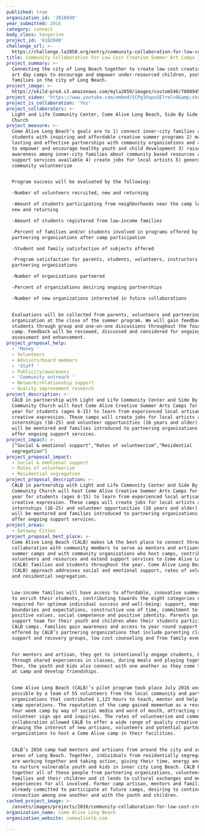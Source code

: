 ```yaml
---
published: true
organization_id: '2016049'
year_submitted: 2016
category: connect
body_class: tangerine
project_id: '6102048'
challenge_url: >-
  https://challenge.la2050.org/entry/community-collaboration-for-low-cost-creative-summer-art-camps-in-long-beach
title: Community Collaboration For Low Cost Creative Summer Art Camps In Long Beach
project_summary: >-
  Connecting the city of Long Beach together to create low cost creative summer
  art day camps to encourage and empower under-resourced children, youth and
  families in the city of Long Beach.
project_image: >-
  https://skild-prod.s3.amazonaws.com/myla2050/images/custom540/7808945355741-team90.jpg
project_video: 'https://www.youtube.com/embed/SCPg1hapsGE?rel=0&amp;showinfo=0'
project_is_collaboration: 'Yes'
project_collaborators: >-
  Light and Life Community Center, Come Alive Long Beach, Side By Side Community
  Church
project_measure: >-
  Come Alive Long Beach’s goals are to 1) connect inner-city families and their
  students with inspiring and affordable creative summer programs 2) make
  lasting and effective partnerships with community organizations and artisans
  to empower and encourage healthy youth and child development 3) raise
  awareness among inner-city families about community based resources and
  support services available 4) create jobs for local artists 5) generate
  community volunteerism 


  Program success will be evaluated by the following:

  -Number of volunteers recruited, new and returning 

  -Amount of students participating from neighborhoods near the camp locations,
  new and returning

  -Amount of students registered from low-income families

  -Percent of families and/or students involved in programs offered by
  partnering organizations after camp participation

  -Student and family satisfaction of subjects offered 

  -Program satisfaction for parents, students, volunteers, instructors and
  partnering organizations

  -Number of organizations partnered

  -Percent of organizations desiring ongoing partnerships

  -Number of new organizations interested in future collaborations


  Evaluations will be collected from parents, volunteers and partnering
  organization at the close of the summer program. We will gain feedback from
  students through group and one-on-one discussions throughout the four weeks of
  camp. Feedback will be reviewed, discussed and considered for ongoing program
  assessment and enhancement.
project_proposal_help:
  - 'Money '
  - Volunteers
  - Advisors/board members
  - 'Staff '
  - Publicity/awareness
  - 'Community outreach '
  - Network/relationship support
  - Quality improvement research
project_description: >-
  CALB in partnership with Light and Life Community Center and Side By Side
  Community Church will host Come Alive Creative Summer Arts Camps for a second
  year for students (ages 6-15) to learn from experienced local artisans about
  creative expression. These camps will create jobs for local artists and offer
  internships (16-25) and volunteer opportunities (16 years and older). Students
  will be mentored and families introduced to partnering organizations that
  offer ongoing support services.
project_impact: >-
  ["Social & emotional support","Rates of volunteerism","Residential
  segregation"]
project_proposal_impact:
  - Social & emotional support
  - Rates of volunteerism
  - Residential segregation
project_proposal_description: >-
  CALB in partnership with Light and Life Community Center and Side By Side
  Community Church will host Come Alive Creative Summer Arts Camps for a second
  year for students (ages 6-15) to learn from experienced local artisans about
  creative expression. These camps will create jobs for local artists and offer
  internships (16-25) and volunteer opportunities (16 years and older). Students
  will be mentored and families introduced to partnering organizations that
  offer ongoing support services.
project_areas:
  - Gateway Cities
project_proposal_best_place: >-
  Come Alive Long Beach (CALB) makes LA the best place to connect through
  collaboration with community members to serve as mentors and artisans at
  summer camps and with community organizations who host camps, contribute
  volunteers and resources and extend support services to Come Alive Long Beach
  (CALB) families and students throughout the year. Come Alive Long Beach’s
  (CALB) approach addresses social and emotional support, rates of volunteerism
  and residential segregation. 


  Low-income families will have access to affordable, innovative summer programs
  to enrich their students, contributing towards the eight categories of assets
  required for optimum individual success and well-being: support, empowerment,
  boundaries and expectations, constructive use of time, commitment to learning,
  positive values, social competence and positive identity. Parents gain a
  support team for their youth and children when their students participate in
  CALB camps. Families gain awareness and access to year round support services
  offered by CALB’s partnering organizations that include parenting classes,
  support and recovery groups, low cost counseling and free family events. 


  For mentors and artisan, they get to intentionally engage students, bonding
  through shared experiences in classes, during meals and playing together.
  Then, the youth and kids also connect with one another as they come together
  at camp and develop friendships.


  Come Alive Long Beach (CALB)’s pilot program took place July 2016 and was made
  possible by a team of 55 volunteers from the local community and partnering
  organizations that contributed 1,123 hours to teach, mentor and help manage
  camp operations. The reputation of the camp gained momentum as a result of the
  four week camp by way of social media and word of mouth, attracting more
  volunteer sign ups and inquiries. The rates of volunteerism and community
  collaboration allowed CALB to offer a wide range of quality creative subjects,
  drawing the interest of new artisans, volunteers and potential partnering
  organizations to host a Come Alive camp in their facilities.


  CALB’s 2016 camp had mentors and artisans from around the city and surrounding
  areas of Long Beach. Together, individuals from residentially segregated areas
  are working together and taking action, giving their time, energy and talents
  to nurture vulnerable youth and kids in inner city Long Beach. CALB brings
  together all of these people from partnering organizations, volunteers,
  families and their children and it lends to cultural exchanges and meaningful
  experiences for all involved. Former camp artisan, mentors and families have
  already committed to participate at future camps, desiring to continue the
  connection among one another and with the youth and children.
cached_project_image: >-
  /assets/images/projects/2016/community-collaboration-for-low-cost-creative-summer-art-camps-in-long-beach/skild-prod.s3.amazonaws.com/myla2050/images/custom540/7808945355741-team90.jpg
organization_name: Come Alive Long Beach
organization_website: comealivelb.com

---
```

